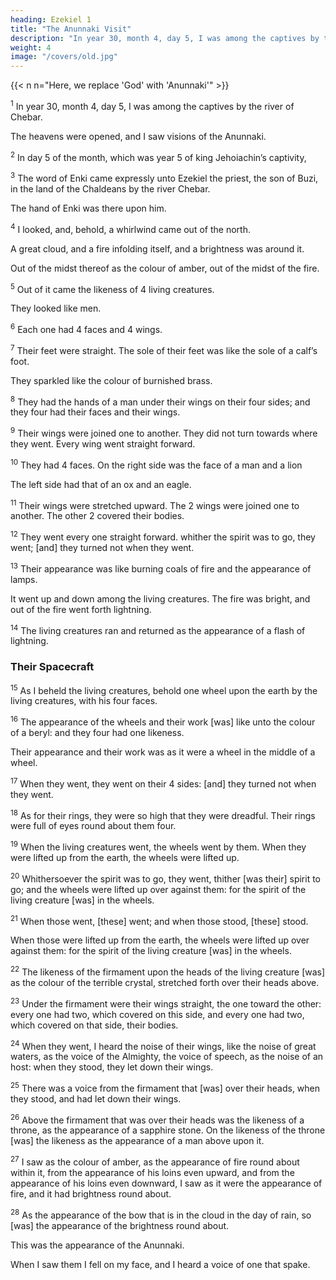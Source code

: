 ```yaml
---
heading: Ezekiel 1
title: "The Anunnaki Visit"
description: "In year 30, month 4, day 5, I was among the captives by the river of Chebar"
weight: 4
image: "/covers/old.jpg"
---
```


{{< n n="Here, we replace 'God' with 'Anunnaki'" >}}


<sup>1</sup> In year 30, month 4, day 5, I was among the captives by the river of Chebar.

The heavens were opened, and I saw visions of the Anunnaki. 

<sup>2</sup> In day 5 of the month, which was year 5 of king Jehoiachin’s captivity, 

<sup>3</sup> The word of Enki came expressly unto Ezekiel the priest, the son of Buzi, in the land of the Chaldeans by the river Chebar.

The hand of Enki was there upon him. 

<sup>4</sup> I looked, and, behold, a whirlwind came out of the north.

A great cloud, and a fire infolding itself, and a brightness was around it.

Out of the midst thereof as the colour of amber, out of the midst of the fire. 

<sup>5</sup> Out of it came the likeness of 4 living creatures.

They looked like men. 

<sup>6</sup> Each one had 4 faces and 4 wings.

<sup>7</sup> Their feet were straight. The sole of their feet was like the sole of a calf’s foot.

They sparkled like the colour of burnished brass. 

<sup>8</sup> They had the hands of a man under their wings on their four sides; and they four had their faces and their wings. 

<sup>9</sup> Their wings were joined one to another. They did not turn towards where they went. Every wing went straight forward.

<sup>10</sup> They had 4 faces. On the right side was the face of a man and a lion

The left side had that of an ox and an eagle. 

<!--  on the left side; they four
also had the face of an eagle.  -->

<sup>11</sup> Their wings were stretched upward. The 2 wings were joined one to another. The other 2 covered their bodies. 

<sup>12</sup> They went every one straight forward. whither the spirit was to go, they went; [and] they turned not when they went. 

<sup>13</sup> Their appearance was like burning coals of fire and  the appearance of lamps.

It went up and down among the living creatures. The fire was bright, and out of the fire went forth lightning.

<sup>14</sup> The living creatures ran and returned as the appearance of a flash of lightning.


### Their Spacecraft

<sup>15</sup> As I beheld the living creatures, behold one wheel upon the earth by the living creatures, with his four faces. 

<sup>16</sup> The appearance of the wheels and their work [was] like unto the colour of a beryl: and they four had one likeness. 

Their appearance and their work was as it were a wheel in the middle of a wheel. 

<sup>17</sup> When they went, they went on their 4 sides: [and] they turned not when they went. 

<sup>18</sup> As for their rings, they were so high that they were dreadful. Their rings were full of eyes round about them four.

<sup>19</sup> When the living creatures went, the wheels went by them. When they were lifted up from the earth, the wheels were lifted up. 

<sup>20</sup> Whithersoever the spirit was to go, they went, thither [was their] spirit to go; and the wheels were lifted up over against them: for the spirit of the living creature [was] in the wheels. 

<sup>21</sup> When those went, [these] went; and when those stood, [these] stood.

When those were lifted up from the earth, the wheels were lifted up over against them: for the spirit of the living creature [was] in the wheels. 

<sup>22</sup> The likeness of the firmament upon the heads of the living creature [was] as the
colour of the terrible crystal, stretched forth over their heads above. 

<sup>23</sup> Under the firmament were their wings straight, the one toward the other: every one had two, which covered on this side, and every one had two, which covered on that side, their bodies.

<sup>24</sup> When they went, I heard the noise of their wings, like the noise of great waters, as the voice of the Almighty, the voice of speech, as the noise of an host: when they stood, they let down their
wings. 

<sup>25</sup> There was a voice from the firmament that [was] over their heads, when they stood, and had let down their wings.

<sup>26</sup> Above the firmament that was over their heads was the likeness of a throne, as the appearance of a sapphire stone. On the likeness of the throne [was] the
likeness as the appearance of a man above upon it. 

<sup>27</sup> I saw as the colour of amber, as the appearance of fire round about within it, from the appearance of his loins even upward, and from the appearance of his loins even downward, I saw as it were the appearance of fire, and it had brightness round about. 

<sup>28</sup> As the appearance of the bow that is in the cloud in the day of rain, so [was] the appearance of the brightness round about. 

This was the appearance of the Anunnaki. 

 <!-- likeness of the glory of Enki. And -->

 When I saw them I fell on my face, and I heard a voice of one that spake.

